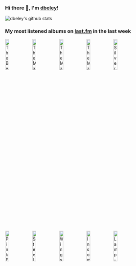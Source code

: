 ### Hi there 👋, I'm [dbeley](https://dbeley.ovh/en)!

![dbeley's github stats](https://github-readme-stats.vercel.app/api?username=dbeley)

### My most listened albums on [last.fm](https://www.last.fm/user/d_beley) in the last week

[<img src='https://lastfm.freetls.fastly.net/i/u/300x300/6dffc9bc394a40098a5e3233e248f1e0.png' width='16%' height='16%' alt='The Beach Boys - Smile'>](https://www.last.fm/music/the%2bbeach%2bboys/smile)&nbsp;
[<img src='https://lastfm.freetls.fastly.net/i/u/300x300/f26cf6845f6560a0d35bf6b2d1984498.jpg' width='16%' height='16%' alt='The Magnetic Fields - Get Lost'>](https://www.last.fm/music/the%2bmagnetic%2bfields/get%2blost)&nbsp;
[<img src='https://lastfm.freetls.fastly.net/i/u/300x300/96da63916e6341a9bb2e98f24c99a0c3.png' width='16%' height='16%' alt='The Magnetic Fields - Holiday'>](https://www.last.fm/music/the%2bmagnetic%2bfields/holiday)&nbsp;
[<img src='https://lastfm.freetls.fastly.net/i/u/300x300/7dbbfe5461f6495ab0a216db3316f976.jpg' width='16%' height='16%' alt='The Magnetic Fields - i'>](https://www.last.fm/music/the%2bmagnetic%2bfields/i)&nbsp;
[<img src='https://lastfm.freetls.fastly.net/i/u/300x300/f80ad952c2ed41cbc1e3a3ef395be717.jpg' width='16%' height='16%' alt='Silver Jews - Starlite Walker'>](https://www.last.fm/music/silver%2bjews/starlite%2bwalker)&nbsp;
<br>
[<img src='https://lastfm.freetls.fastly.net/i/u/300x300/d4bdd038cacbec705e269edb0fd38419.png' width='16%' height='16%' alt='Pink Floyd - The Dark Side of the Moon'>](https://www.last.fm/music/pink%2bfloyd/the%2bdark%2bside%2bof%2bthe%2bmoon)&nbsp;
[<img src='https://lastfm.freetls.fastly.net/i/u/300x300/d2e281e662d6c24ccabb75113a77f9e3.jpg' width='16%' height='16%' alt='Steely Dan - The Royal Scam'>](https://www.last.fm/music/steely%2bdan/the%2broyal%2bscam)&nbsp;
[<img src='https://lastfm.freetls.fastly.net/i/u/300x300/65d5754129ceda58929f622c82e999c3.jpg' width='16%' height='16%' alt='Wings - Back To The Egg'>](https://www.last.fm/music/wings/back%2bto%2bthe%2begg)&nbsp;
[<img src='https://lastfm.freetls.fastly.net/i/u/300x300/98c56e1124f6e4a72dc15904c7856da0.jpg' width='16%' height='16%' alt='Insomnium - Anno 1696'>](https://www.last.fm/music/insomnium/anno%2b1696)&nbsp;
[<img src='https://lastfm.freetls.fastly.net/i/u/300x300/8f08a5cccec4cc9c9eea14682e7de1d2.jpg' width='16%' height='16%' alt='Lamp - 恋人へ'>](https://www.last.fm/music/lamp/%25e6%2581%258b%25e4%25ba%25ba%25e3%2581%25b8)&nbsp;
<br>

